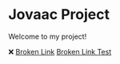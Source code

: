 # Jovaac Project

Welcome to my project!



❌ [Broken Link](https://thissitedoesnotexist.fake)
[Broken Link Test](https://definitelydoesnotexist-9999.com)
